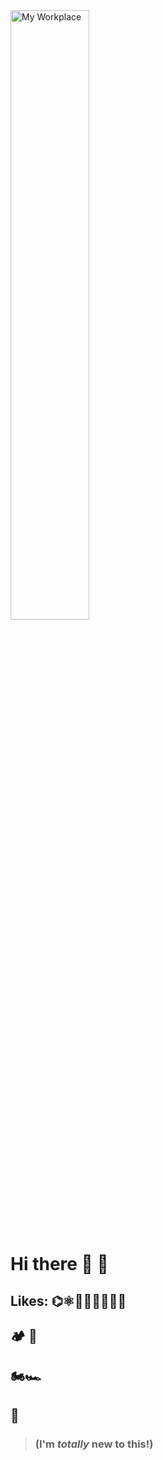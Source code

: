 <picture>
 <source media="(prefers-color-scheme: dark)" srcset="/CAS.tif">
 <source media="(prefers-color-scheme: light)" srcset="/Deer%20Office.jpg" width=50% height=50%>
 <img alt="My Workplace" src="My Office">
</picture>

# Hi there 👋 👀

## Likes: ⌬⚛🧪🔬🧬👨🏻‍🔬
## 🏕 🛶
## 🏍🏎
## 🎵

> ### (I'm _totally_ new to this!)
<!--
**AcsCAS23/AcsCAS23** is a ✨ _special_ ✨ repository because its `README.md` (this file) appears on your GitHub profile.

Here are some ideas to get you started:

- 🔭 I’m currently working on ...
- 🌱 I’m currently learning ...
- 👯 I’m looking to collaborate on ...
- 🤔 I’m looking for help with ...
- 💬 Ask me about ...
- 📫 How to reach me: ...
- 😄 Pronouns: ...
- ⚡ Fun fact: ...
-->
